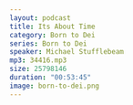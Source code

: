 ```yaml
---
layout: podcast
title: Its About Time
category: Born to Dei
series: Born to Dei
speaker: Michael Stufflebeam
mp3: 34416.mp3
size: 25798146
duration: "00:53:45"
image: born-to-dei.png
---
```


